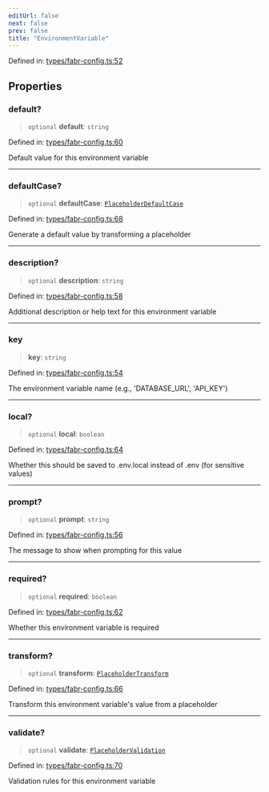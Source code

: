 ```yaml
---
editUrl: false
next: false
prev: false
title: "EnvironmentVariable"
---
```


Defined in: [types/fabr-config.ts:52](https://github.com/yashjawale/fabr/blob/f92675816a3f8768b3ea0b7f8742e3a12556014c/src/types/fabr-config.ts#L52)

## Properties

### default?

> `optional` **default**: `string`

Defined in: [types/fabr-config.ts:60](https://github.com/yashjawale/fabr/blob/f92675816a3f8768b3ea0b7f8742e3a12556014c/src/types/fabr-config.ts#L60)

Default value for this environment variable

***

### defaultCase?

> `optional` **defaultCase**: [`PlaceholderDefaultCase`](/fabr/api/types/fabr-config/interfaces/placeholderdefaultcase/)

Defined in: [types/fabr-config.ts:68](https://github.com/yashjawale/fabr/blob/f92675816a3f8768b3ea0b7f8742e3a12556014c/src/types/fabr-config.ts#L68)

Generate a default value by transforming a placeholder

***

### description?

> `optional` **description**: `string`

Defined in: [types/fabr-config.ts:58](https://github.com/yashjawale/fabr/blob/f92675816a3f8768b3ea0b7f8742e3a12556014c/src/types/fabr-config.ts#L58)

Additional description or help text for this environment variable

***

### key

> **key**: `string`

Defined in: [types/fabr-config.ts:54](https://github.com/yashjawale/fabr/blob/f92675816a3f8768b3ea0b7f8742e3a12556014c/src/types/fabr-config.ts#L54)

The environment variable name (e.g., 'DATABASE_URL', 'API_KEY')

***

### local?

> `optional` **local**: `boolean`

Defined in: [types/fabr-config.ts:64](https://github.com/yashjawale/fabr/blob/f92675816a3f8768b3ea0b7f8742e3a12556014c/src/types/fabr-config.ts#L64)

Whether this should be saved to .env.local instead of .env (for sensitive values)

***

### prompt?

> `optional` **prompt**: `string`

Defined in: [types/fabr-config.ts:56](https://github.com/yashjawale/fabr/blob/f92675816a3f8768b3ea0b7f8742e3a12556014c/src/types/fabr-config.ts#L56)

The message to show when prompting for this value

***

### required?

> `optional` **required**: `boolean`

Defined in: [types/fabr-config.ts:62](https://github.com/yashjawale/fabr/blob/f92675816a3f8768b3ea0b7f8742e3a12556014c/src/types/fabr-config.ts#L62)

Whether this environment variable is required

***

### transform?

> `optional` **transform**: [`PlaceholderTransform`](/fabr/api/types/fabr-config/interfaces/placeholdertransform/)

Defined in: [types/fabr-config.ts:66](https://github.com/yashjawale/fabr/blob/f92675816a3f8768b3ea0b7f8742e3a12556014c/src/types/fabr-config.ts#L66)

Transform this environment variable's value from a placeholder

***

### validate?

> `optional` **validate**: [`PlaceholderValidation`](/fabr/api/types/fabr-config/interfaces/placeholdervalidation/)

Defined in: [types/fabr-config.ts:70](https://github.com/yashjawale/fabr/blob/f92675816a3f8768b3ea0b7f8742e3a12556014c/src/types/fabr-config.ts#L70)

Validation rules for this environment variable
